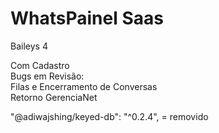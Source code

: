 # WhatsPainel Saas</br>
Baileys 4 </br>

Com Cadastro</br>
Bugs em Revisão: </br>Filas e Encerramento de Conversas</br> Retorno GerenciaNet


"@adiwajshing/keyed-db": "^0.2.4", = removido
